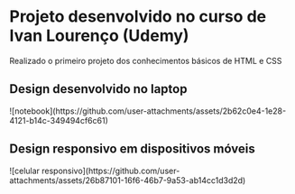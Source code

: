 <h1> Projeto desenvolvido no curso de Ivan Lourenço (Udemy) </h1>
<p> Realizado o primeiro projeto dos conhecimentos básicos de HTML e CSS </p>

<h2> Design desenvolvido no laptop </h2>
![notebook](https://github.com/user-attachments/assets/2b62c0e4-1e28-4121-b14c-349494cf6c61)

<h2> Design responsivo em dispositivos móveis </h2>
![celular responsivo](https://github.com/user-attachments/assets/26b87101-16f6-46b7-9a53-ab14cc1d3d2d)

